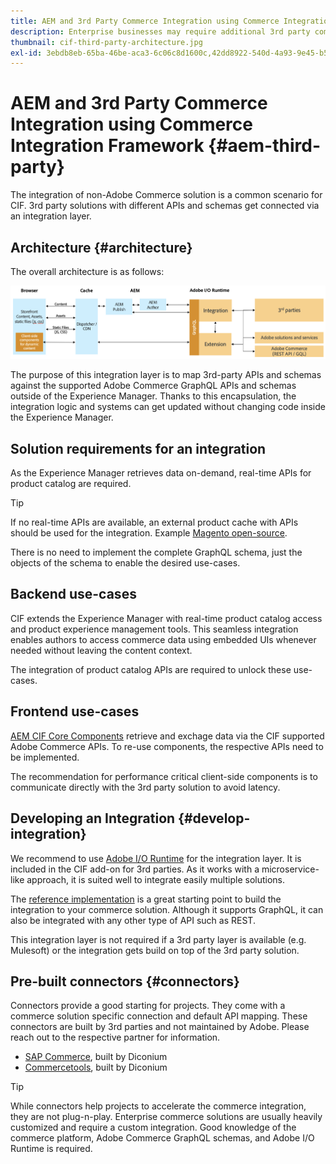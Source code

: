 ```yaml
---
title: AEM and 3rd Party Commerce Integration using Commerce Integration Framework
description: Enterprise businesses may require additional 3rd party commerce solutions to power their storefront. The Commerce Integration Framework (CIF) can be used in such integration scenarios to connect a 3rd party commerce solution to Adobe Experience Manager using I/O Runtime.
thumbnail: cif-third-party-architecture.jpg
exl-id: 3ebdb8eb-65ba-46be-aca3-6c06c8d1600c,42dd8922-540d-4a93-9e45-b5e83dc11e16
---
```

# AEM and 3rd Party Commerce Integration using Commerce Integration Framework {#aem-third-party}

The integration of non-Adobe Commerce solution is a common scenario for CIF. 3rd party solutions with different APIs and schemas get connected via an integration layer.

## Architecture {#architecture}

The overall architecture is as follows:

![AEM non-Magento/3rd Party Architecture Overview](../assets//AEM_nonMagento_Architecture.png)

The purpose of this integration layer is to map 3rd-party APIs and schemas against the supported Adobe Commerce GraphQL APIs and schemas outside of the Experience Manager. Thanks to this encapsulation, the integration logic and systems can get updated without changing code inside the Experience Manager.

## Solution requirements for an integration

As the Experience Manager retrieves data on-demand, real-time APIs for product catalog are required.

>[!TIP]
>
>If no real-time APIs are available, an external product cache with APIs should be used for the integration. Example [Magento open-source](https://magento.com/products/magento-open-source).

There is no need to implement the complete GraphQL schema, just the objects of the schema to enable the desired use-cases.

## Backend use-cases

CIF extends the Experience Manager with real-time product catalog access and product experience management tools. This seamless integration enables authors to access commerce data using embedded UIs whenever needed without leaving the content context.

The integration of product catalog APIs are required to unlock these use-cases.

## Frontend use-cases

[AEM CIF Core Components](https://github.com/adobe/aem-core-cif-components) retrieve and exchage data via the CIF supported Adobe Commerce APIs. To re-use components, the respective APIs need to be implemented.

The recommendation for performance critical client-side components is to communicate directly with the 3rd party solution to avoid latency.

## Developing an Integration {#develop-integration}

We recommend to use [Adobe I/O Runtime](https://www.adobe.io/apis/experienceplatform/runtime.html) for the integration layer. It is included in the CIF add-on for 3rd parties. As it works with a microservice-like approach, it is suited well to integrate easily multiple solutions.

The [reference implementation](https://github.com/adobe/commerce-cif-graphql-integration-reference) is a great starting point to build the integration to your commerce solution. Although it supports GraphQL, it can also be integrated with any other type of API such as REST.

This integration layer is not required if a 3rd party layer is available (e.g. Mulesoft) or the integration gets build on top of the 3rd party solution.

## Pre-built connectors {#connectors}

Connectors provide a good starting for projects. They come with a commerce solution specific connection and default API mapping. These connectors are built by 3rd parties and not maintained by Adobe. Please reach out to the respective partner for information.

* [SAP Commerce](https://github.com/diconium/commerce-cif-graphql-integration-hybris), built by Diconium
* [Commercetools](https://github.com/diconium/commerce-cif-graphql-integration-commercetool), built by Diconium

>[!TIP]
>
>While connectors help projects to accelerate the commerce integration, they are not plug-n-play. Enterprise commerce solutions are usually heavily customized and require a custom integration. Good knowledge of the commerce platform, Adobe Commerce GraphQL schemas, and Adobe I/O Runtime is required.
